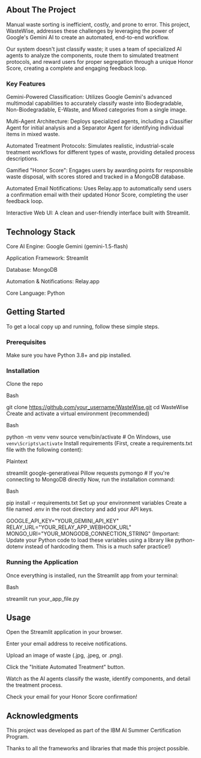 

## About The Project
Manual waste sorting is inefficient, costly, and prone to error. This project, WasteWise, addresses these challenges by leveraging the power of Google's Gemini AI to create an automated, end-to-end workflow.

Our system doesn't just classify waste; it uses a team of specialized AI agents to analyze the components, route them to simulated treatment protocols, and reward users for proper segregation through a unique Honor Score, creating a complete and engaging feedback loop.

### Key Features
 Gemini-Powered Classification: Utilizes Google Gemini's advanced multimodal capabilities to accurately classify waste into Biodegradable, Non-Biodegradable, E-Waste, and Mixed categories from a single image.

 Multi-Agent Architecture: Deploys specialized agents, including a Classifier Agent for initial analysis and a Separator Agent for identifying individual items in mixed waste.

 Automated Treatment Protocols: Simulates realistic, industrial-scale treatment workflows for different types of waste, providing detailed process descriptions.

Gamified "Honor Score": Engages users by awarding points for responsible waste disposal, with scores stored and tracked in a MongoDB database.

 Automated Email Notifications: Uses Relay.app to automatically send users a confirmation email with their updated Honor Score, completing the user feedback loop.

 Interactive Web UI: A clean and user-friendly interface built with Streamlit.

## Technology Stack
Core AI Engine: Google Gemini (gemini-1.5-flash)

Application Framework: Streamlit

Database: MongoDB

Automation & Notifications: Relay.app

Core Language: Python

## Getting Started
To get a local copy up and running, follow these simple steps.

### Prerequisites
Make sure you have Python 3.8+ and pip installed.

### Installation
Clone the repo

Bash

git clone https://github.com/your_username/WasteWise.git
cd WasteWise
Create and activate a virtual environment (recommended)

Bash

python -m venv venv
source venv/bin/activate  # On Windows, use `venv\Scripts\activate`
Install requirements
(First, create a requirements.txt file with the following content):

Plaintext

streamlit
google-generativeai
Pillow
requests
pymongo # If you're connecting to MongoDB directly
Now, run the installation command:

Bash

pip install -r requirements.txt
Set up your environment variables
Create a file named .env in the root directory and add your API keys.

GOOGLE_API_KEY="YOUR_GEMINI_API_KEY"
RELAY_URL="YOUR_RELAY_APP_WEBHOOK_URL"
MONGO_URI="YOUR_MONGODB_CONNECTION_STRING"
(Important: Update your Python code to load these variables using a library like python-dotenv instead of hardcoding them. This is a much safer practice!)

### Running the Application
Once everything is installed, run the Streamlit app from your terminal:

Bash

streamlit run your_app_file.py
## Usage
Open the Streamlit application in your browser.

Enter your email address to receive notifications.

Upload an image of waste (.jpg, .jpeg, or .png).

Click the "Initiate Automated Treatment" button.

Watch as the AI agents classify the waste, identify components, and detail the treatment process.

Check your email for your Honor Score confirmation!

## Acknowledgments
This project was developed as part of the IBM AI Summer Certification Program.

Thanks to all the frameworks and libraries that made this project possible.

